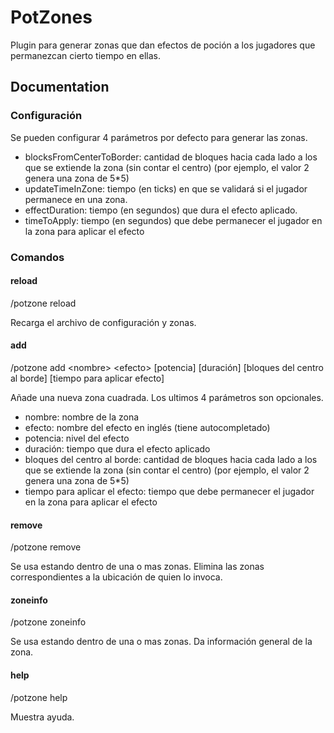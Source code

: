 
# PotZones

Plugin para generar zonas que dan efectos de poción a los jugadores que permanezcan cierto tiempo en ellas.




## Documentation
### Configuración
Se pueden configurar 4 parámetros por defecto para generar las zonas.

- blocksFromCenterToBorder: cantidad de bloques hacia cada lado a los que se extiende la zona (sin contar el centro) (por ejemplo, el valor 2 genera una zona de 5*5)
- updateTimeInZone: tiempo (en ticks) en que se validará si el jugador permanece en una zona.
- effectDuration: tiempo (en segundos) que dura el efecto aplicado.
- timeToApply: tiempo (en segundos) que debe permanecer el jugador en la zona para aplicar el efecto

### Comandos
#### reload
/potzone reload 

Recarga el archivo de configuración y zonas.
#### add
/potzone add \<nombre> \<efecto> [potencia] [duración] [bloques del centro al borde] [tiempo para aplicar efecto] 

Añade una nueva zona cuadrada. Los ultimos 4 parámetros son opcionales.

- nombre: nombre de la zona
- efecto: nombre del efecto en inglés (tiene autocompletado)
- potencia: nivel del efecto
- duración: tiempo que dura el efecto aplicado
- bloques del centro al borde: cantidad de bloques hacia cada lado a los que se extiende la zona (sin contar el centro) (por ejemplo, el valor 2 genera una zona de 5*5)
- tiempo para aplicar el efecto: tiempo que debe permanecer el jugador en la zona para aplicar el efecto

#### remove
/potzone remove

Se usa estando dentro de una o mas zonas. Elimina las zonas correspondientes a la ubicación de quien lo invoca.

#### zoneinfo
/potzone zoneinfo

Se usa estando dentro de una o mas zonas. Da información general de la zona.

#### help
/potzone help

Muestra ayuda.
